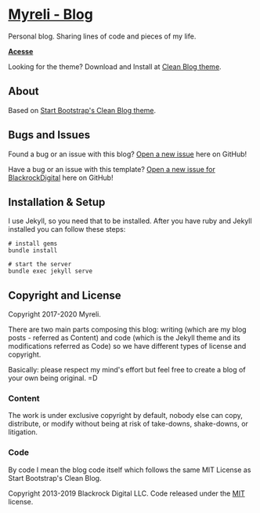 # [Myreli - Blog](https://myreli.dev/blog/)

Personal blog. Sharing lines of code and pieces of my life.

**[Acesse](https://myreli.dev/blog/)**

Looking for the theme? Download and Install at [Clean Blog theme](https://github.com/BlackrockDigital/startbootstrap-clean-blog-jekyll).

## About

Based on [Start Bootstrap's Clean Blog theme](https://github.com/BlackrockDigital/startbootstrap-clean-blog-jekyll).

## Bugs and Issues

Found a bug or an issue with this blog? [Open a new issue](https://github.com/myreli/blog/issues) here on GitHub!

Have a bug or an issue with this template? [Open a new issue for BlackrockDigital](https://github.com/BlackrockDigital/startbootstrap-clean-blog-jekyll/issues) here on GitHub!

## Installation & Setup

I use Jekyll, so you need that to be installed. After you have ruby and Jekyll installed you can follow these steps:

```shell
# install gems
bundle install

# start the server
bundle exec jekyll serve
```

## Copyright and License

Copyright 2017-2020 Myreli.

There are two main parts composing this blog: writing (which are my blog posts - referred as Content) and code (which is the Jekyll theme and its modifications referred as Code) so we have different types of license and copyright. 

Basically: please respect my mind's effort but feel free to create a blog of your own being original. =D

### Content

The work is under exclusive copyright by default, nobody else can copy, distribute, or modify without being at risk of take-downs, shake-downs, or litigation. 

### Code

By code I mean the blog code itself which follows the same MIT License as Start Bootstrap's Clean Blog.

Copyright 2013-2019 Blackrock Digital LLC. Code released under the [MIT](https://github.com/BlackrockDigital/startbootstrap-clean-blog-jekyll/blob/gh-pages/LICENSE) license.